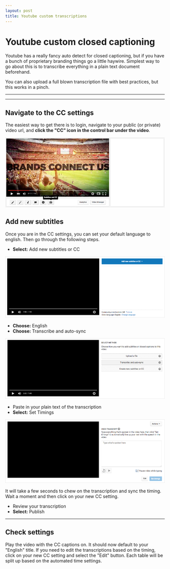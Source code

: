 ```yaml
---
layout: post
title: Youtube custom transcriptions
---
```


# Youtube custom closed captioning

Youtube has a really fancy auto detect for closed captioning, but if you have a bunch of proprietary branding things go a little haywire. Simplest way to go about this is to transcribe everything in a plain text document beforehand.

You can also upload a full blown transcription file with best practices, but this works in a pinch.

***
<hr class="rule">

## Navigate to the CC settings

The easiest way to get there is to login, navigate to your public (or private) video url, and **click the "CC" icon in the control bar under the video**.

![Youtube CC icon](/images/ref/youtube-cc-icon.png)

## Add new subtitles

Once you are in the CC settings, you can set your default language to english. Then go through the following steps.

+ **Select:** Add new subtitles or CC

![Youtube add new subtitle](/images/ref/youtube-cc-1.png)

+ **Choose:** English
+ **Choose:** Transcribe and auto-sync

![Youtube choose transcribe](/images/ref/youtube-cc-2.png)

+ Paste in your plain text of the transcription
+ **Select:** Set Timings

![Youtube choose transcribe](/images/ref/youtube-cc-3.png)

It will take a few seconds to chew on the transcription and sync the timing. Wait a moment and then click on your new CC setting.

+ Review your transcription
+ **Select:** Publish

***

## Check settings

Play the video with the CC captions on. It should now default to your "English" title. If you need to edit the transcriptions based on the timing, click on your new CC setting and select the "Edit" button. Each table will be split up based on the automated time settings.
